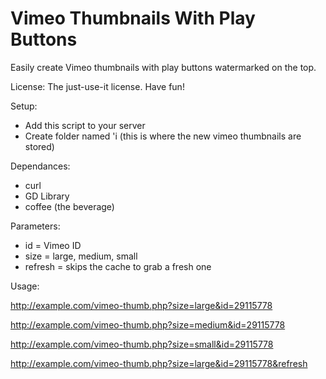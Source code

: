 Vimeo Thumbnails With Play Buttons
==========================

Easily create Vimeo thumbnails with play buttons watermarked on the top.


License: The just-use-it license. Have fun!

Setup:
*   Add this script to your server
*   Create folder named 'i (this is where the new vimeo thumbnails are stored)


Dependances:
*   curl
*   GD Library
*   coffee (the beverage)

Parameters:
*   id = Vimeo ID
*   size = large, medium, small
*   refresh = skips the cache to grab a fresh one

Usage:

http://example.com/vimeo-thumb.php?size=large&id=29115778

http://example.com/vimeo-thumb.php?size=medium&id=29115778

http://example.com/vimeo-thumb.php?size=small&id=29115778

http://example.com/vimeo-thumb.php?size=large&id=29115778&refresh
